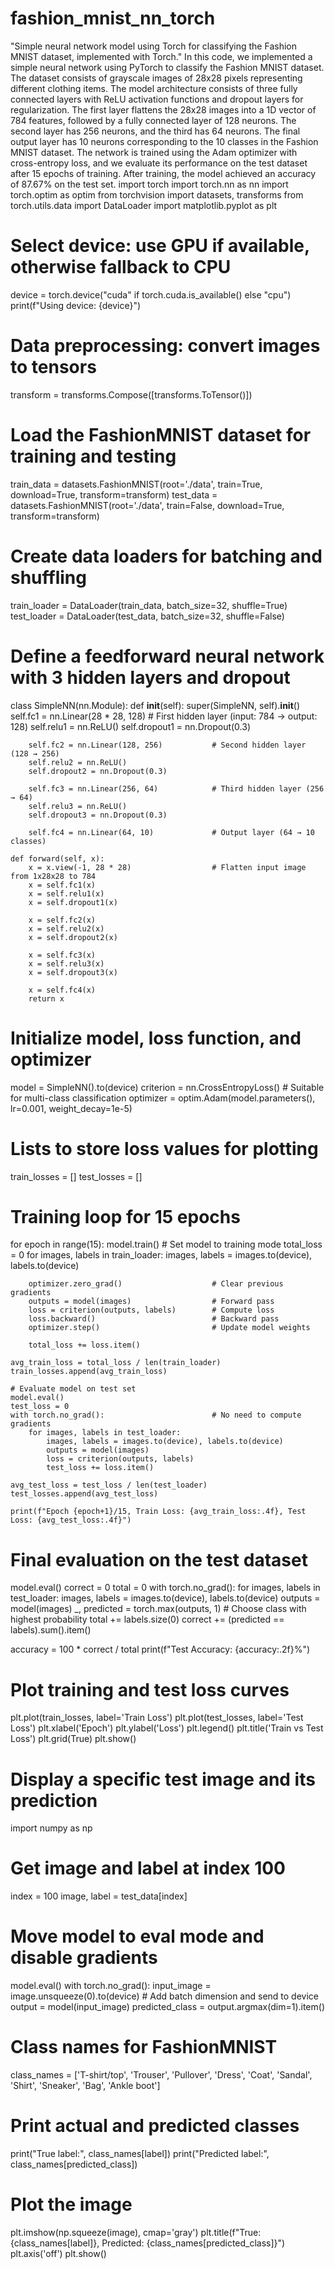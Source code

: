 # fashion_mnist_nn_torch
"Simple neural network model using Torch for classifying the Fashion MNIST dataset, implemented with Torch."
In this code, we implemented a simple neural network using PyTorch to classify the Fashion MNIST dataset.
The dataset consists of grayscale images of 28x28 pixels representing different clothing items. 
The model architecture consists of three fully connected layers with ReLU activation functions and dropout layers for regularization. 
The first layer flattens the 28x28 images into a 1D vector of 784 features, followed by a fully connected layer of 128 neurons. 
The second layer has 256 neurons, and the third has 64 neurons. 
The final output layer has 10 neurons corresponding to the 10 classes in the Fashion MNIST dataset. 
The network is trained using the Adam optimizer with cross-entropy loss, and we evaluate its performance on the test dataset after 15 epochs of training. 
After training, the model achieved an accuracy of 87.67% on the test set.
import torch
import torch.nn as nn
import torch.optim as optim
from torchvision import datasets, transforms
from torch.utils.data import DataLoader
import matplotlib.pyplot as plt

# Select device: use GPU if available, otherwise fallback to CPU
device = torch.device("cuda" if torch.cuda.is_available() else "cpu")
print(f"Using device: {device}")

# Data preprocessing: convert images to tensors
transform = transforms.Compose([transforms.ToTensor()])

# Load the FashionMNIST dataset for training and testing
train_data = datasets.FashionMNIST(root='./data', train=True, download=True, transform=transform)
test_data = datasets.FashionMNIST(root='./data', train=False, download=True, transform=transform)

# Create data loaders for batching and shuffling
train_loader = DataLoader(train_data, batch_size=32, shuffle=True)
test_loader = DataLoader(test_data, batch_size=32, shuffle=False)

# Define a feedforward neural network with 3 hidden layers and dropout
class SimpleNN(nn.Module):
    def __init__(self):
        super(SimpleNN, self).__init__()
        self.fc1 = nn.Linear(28 * 28, 128)       # First hidden layer (input: 784 → output: 128)
        self.relu1 = nn.ReLU()
        self.dropout1 = nn.Dropout(0.3)

        self.fc2 = nn.Linear(128, 256)           # Second hidden layer (128 → 256)
        self.relu2 = nn.ReLU()
        self.dropout2 = nn.Dropout(0.3)

        self.fc3 = nn.Linear(256, 64)            # Third hidden layer (256 → 64)
        self.relu3 = nn.ReLU()
        self.dropout3 = nn.Dropout(0.3)

        self.fc4 = nn.Linear(64, 10)             # Output layer (64 → 10 classes)

    def forward(self, x):
        x = x.view(-1, 28 * 28)                  # Flatten input image from 1x28x28 to 784
        x = self.fc1(x)
        x = self.relu1(x)
        x = self.dropout1(x)

        x = self.fc2(x)
        x = self.relu2(x)
        x = self.dropout2(x)

        x = self.fc3(x)
        x = self.relu3(x)
        x = self.dropout3(x)

        x = self.fc4(x)
        return x

# Initialize model, loss function, and optimizer
model = SimpleNN().to(device)
criterion = nn.CrossEntropyLoss()                               # Suitable for multi-class classification
optimizer = optim.Adam(model.parameters(), lr=0.001, weight_decay=1e-5)

# Lists to store loss values for plotting
train_losses = []
test_losses = []

# Training loop for 15 epochs
for epoch in range(15):
    model.train()                                # Set model to training mode
    total_loss = 0
    for images, labels in train_loader:
        images, labels = images.to(device), labels.to(device)

        optimizer.zero_grad()                    # Clear previous gradients
        outputs = model(images)                  # Forward pass
        loss = criterion(outputs, labels)        # Compute loss
        loss.backward()                          # Backward pass
        optimizer.step()                         # Update model weights

        total_loss += loss.item()

    avg_train_loss = total_loss / len(train_loader)
    train_losses.append(avg_train_loss)

    # Evaluate model on test set
    model.eval()
    test_loss = 0
    with torch.no_grad():                        # No need to compute gradients
        for images, labels in test_loader:
            images, labels = images.to(device), labels.to(device)
            outputs = model(images)
            loss = criterion(outputs, labels)
            test_loss += loss.item()

    avg_test_loss = test_loss / len(test_loader)
    test_losses.append(avg_test_loss)

    print(f"Epoch {epoch+1}/15, Train Loss: {avg_train_loss:.4f}, Test Loss: {avg_test_loss:.4f}")

# Final evaluation on the test dataset
model.eval()
correct = 0
total = 0
with torch.no_grad():
    for images, labels in test_loader:
        images, labels = images.to(device), labels.to(device)
        outputs = model(images)
        _, predicted = torch.max(outputs, 1)     # Choose class with highest probability
        total += labels.size(0)
        correct += (predicted == labels).sum().item()

accuracy = 100 * correct / total
print(f"Test Accuracy: {accuracy:.2f}%")

# Plot training and test loss curves
plt.plot(train_losses, label='Train Loss')
plt.plot(test_losses, label='Test Loss')
plt.xlabel('Epoch')
plt.ylabel('Loss')
plt.legend()
plt.title('Train vs Test Loss')
plt.grid(True)
plt.show()

# Display a specific test image and its prediction
import numpy as np

# Get image and label at index 100
index = 100
image, label = test_data[index]

# Move model to eval mode and disable gradients
model.eval()
with torch.no_grad():
    input_image = image.unsqueeze(0).to(device)  # Add batch dimension and send to device
    output = model(input_image)
    predicted_class = output.argmax(dim=1).item()

# Class names for FashionMNIST
class_names = ['T-shirt/top', 'Trouser', 'Pullover', 'Dress', 'Coat',
               'Sandal', 'Shirt', 'Sneaker', 'Bag', 'Ankle boot']

# Print actual and predicted classes
print("True label:", class_names[label])
print("Predicted label:", class_names[predicted_class])

# Plot the image
plt.imshow(np.squeeze(image), cmap='gray')
plt.title(f"True: {class_names[label]}, Predicted: {class_names[predicted_class]}")
plt.axis('off')
plt.show()
